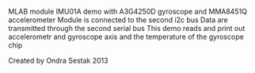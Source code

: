 MLAB module IMU01A demo with A3G4250D gyroscope and MMA8451Q accelerometer
Module is connected to the second i2c bus
Data are transmitted through the second serial bus
This demo reads and print out accelerometr and gyroscope axis and the temperature of the gyroscope chip

Created by Ondra Sestak 2013